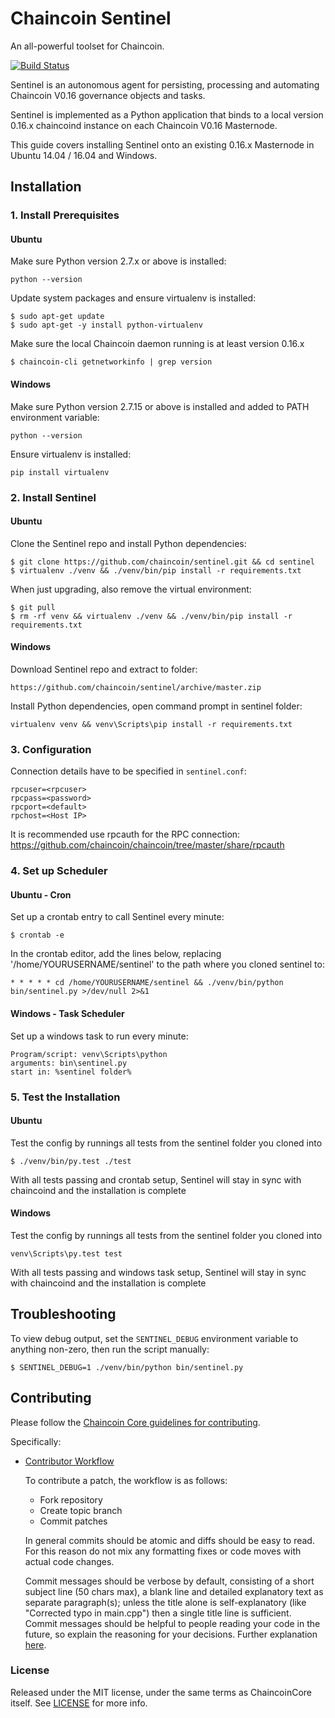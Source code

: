 # Chaincoin Sentinel

An all-powerful toolset for Chaincoin.

[![Build Status](https://travis-ci.org/chaincoin/sentinel.svg?branch=master)](https://travis-ci.org/chaincoin/sentinel)

Sentinel is an autonomous agent for persisting, processing and automating Chaincoin V0.16 governance objects and tasks.

Sentinel is implemented as a Python application that binds to a local version 0.16.x chaincoind instance on each Chaincoin V0.16 Masternode.

This guide covers installing Sentinel onto an existing 0.16.x Masternode in Ubuntu 14.04 / 16.04 and Windows.

## Installation

### 1. Install Prerequisites

#### Ubuntu

Make sure Python version 2.7.x or above is installed:

    python --version

Update system packages and ensure virtualenv is installed:

    $ sudo apt-get update
    $ sudo apt-get -y install python-virtualenv

Make sure the local Chaincoin daemon running is at least version 0.16.x

    $ chaincoin-cli getnetworkinfo | grep version
	
#### Windows

Make sure Python version 2.7.15 or above is installed and added to PATH environment variable:

    python --version

Ensure virtualenv is installed:

    pip install virtualenv

### 2. Install Sentinel

#### Ubuntu

Clone the Sentinel repo and install Python dependencies:

    $ git clone https://github.com/chaincoin/sentinel.git && cd sentinel
    $ virtualenv ./venv && ./venv/bin/pip install -r requirements.txt   

When just upgrading, also remove the virtual environment:
    
    $ git pull
    $ rm -rf venv && virtualenv ./venv && ./venv/bin/pip install -r requirements.txt

#### Windows

Download Sentinel repo and extract to folder:

    https://github.com/chaincoin/sentinel/archive/master.zip

Install Python dependencies, open command prompt in sentinel folder:

    virtualenv venv && venv\Scripts\pip install -r requirements.txt

### 3. Configuration

Connection details have to be specified in `sentinel.conf`:

    rpcuser=<rpcuser>
    rpcpass=<password>
    rpcport=<default>
    rpchost=<Host IP>

It is recommended use rpcauth for the RPC connection: https://github.com/chaincoin/chaincoin/tree/master/share/rpcauth

### 4. Set up Scheduler

#### Ubuntu - Cron

Set up a crontab entry to call Sentinel every minute:

    $ crontab -e

In the crontab editor, add the lines below, replacing '/home/YOURUSERNAME/sentinel' to the path where you cloned sentinel to:

    * * * * * cd /home/YOURUSERNAME/sentinel && ./venv/bin/python bin/sentinel.py >/dev/null 2>&1

#### Windows - Task Scheduler

Set up a windows task to run every minute:

    Program/script: venv\Scripts\python
    arguments: bin\sentinel.py
    start in: %sentinel folder% 

### 5. Test the Installation

#### Ubuntu

Test the config by runnings all tests from the sentinel folder you cloned into

    $ ./venv/bin/py.test ./test

With all tests passing and crontab setup, Sentinel will stay in sync with chaincoind and the installation is complete

#### Windows

Test the config by runnings all tests from the sentinel folder you cloned into

    venv\Scripts\py.test test

With all tests passing and windows task setup, Sentinel will stay in sync with chaincoind and the installation is complete

## Troubleshooting

To view debug output, set the `SENTINEL_DEBUG` environment variable to anything non-zero, then run the script manually:

    $ SENTINEL_DEBUG=1 ./venv/bin/python bin/sentinel.py

## Contributing

Please follow the [Chaincoin Core guidelines for contributing](https://github.com/chaincoin/chaincoin/blob/Chaincoin_0.16-dev/CONTRIBUTING.md).

Specifically:

* [Contributor Workflow](https://github.com/chaincoin/chaincoin/blob/Chaincoin_0.16-dev/CONTRIBUTING.md#contributor-workflow)

    To contribute a patch, the workflow is as follows:

    * Fork repository
    * Create topic branch
    * Commit patches

    In general commits should be atomic and diffs should be easy to read. For this reason do not mix any formatting fixes or code moves with actual code changes.

    Commit messages should be verbose by default, consisting of a short subject line (50 chars max), a blank line and detailed explanatory text as separate paragraph(s); unless the title alone is self-explanatory (like "Corrected typo in main.cpp") then a single title line is sufficient. Commit messages should be helpful to people reading your code in the future, so explain the reasoning for your decisions. Further explanation [here](http://chris.beams.io/posts/git-commit/).

### License

Released under the MIT license, under the same terms as ChaincoinCore itself. See [LICENSE](LICENSE) for more info.

